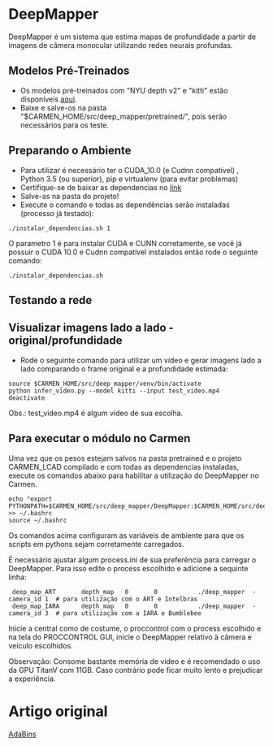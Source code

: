 # DeepMapper

DeepMapper é um sistema que estima mapas de profundidade a partir de imagens de câmera monocular utilizando redes neurais profundas.

## Modelos Pré-Treinados
* Os modelos pré-treinados com "NYU depth v2" e "kitti" estão disponíveis [aqui](https://1drv.ms/u/s!AuWRnPR26byUmfRxBQ327hc8eXse2Q?e=AQuYZw).
* Baixe e salve-os na pasta "$CARMEN_HOME/src/deep_mapper/pretrained/", pois serão necessários para os teste.

## Preparando o Ambiente
* Para utilizar é necessário ter o CUDA_10.0 (e Cudnn compatível) , Python 3.5 (ou superior), pip e virtualenv (para evitar problemas)
* Certifique-se de baixar as dependencias no [link](https://1drv.ms/u/s!AuWRnPR26byUmfRbqEF7468fDdHM1g?e=KoabLc)
* Salve-as na pasta do projeto!
* Execute o comando e todas as dependências serão instaladas (processo já testado):
```
./instalar_dependencias.sh 1
```
O parametro 1 é para instalar CUDA e CUNN corretamente, se você já possuir o CUDA 10.0 e Cudnn compatível instalados então rode o seguinte comando:
```
./instalar_dependencias.sh
```
## Testando a rede

## Visualizar imagens lado a lado - original/profundidade
* Rode o seguinte comando para utilizar um vídeo e gerar imagens lado a lado comparando o frame original e a profundidade estimada:
```
source $CARMEN_HOME/src/deep_mapper/venv/bin/activate
python infer_video.py --model kitti --input test_video.mp4
deactivate
```
Obs.: test_video.mp4 é algum vídeo de sua escolha.

 ## Para executar o módulo no Carmen

 Uma vez que os pesos estejam salvos na pasta pretrained e o projeto CARMEN_LCAD compilado e com todas as dependencias instaladas,<br/>
 execute os comandos abaixo para habilitar a utilização do DeepMapper no Carmen.
 ```
 echo "export PYTHONPATH=$CARMEN_HOME/src/deep_mapper/DeepMapper:$CARMEN_HOME/src/deep_mapper/DeepMapper/models/:$PYTHONPATH" >> ~/.bashrc
 source ~/.bashrc

 ```
 Os comandos acima configuram as variáveis de ambiente para que os scripts em pythons sejam corretamente carregados.

 É necessário ajustar algum process.ini de sua preferência para carregar o DeepMapper. Para isso edite o process escolhido e adicione a sequinte linha:
```
 deep_map_ART		depth_map   0		0			./deep_mapper  -camera_id 1  # para utilização com o ART e Intelbras
 deep_map_IARA		depth_map	0		0			./deep_mapper  -camera_id 3  # para utilização com a IARA e Bumblebee 
```

Inicie a central como de costume, o proccontrol com o process escolhido e na tela do PROCCONTROL GUI, inicie o DeepMapper relativo à câmera e veículo escolhidos.

Observação: Consome bastante memória de vídeo e é recomendado o uso da GPU TitanV com 11GB. Caso contrário pode ficar muito lento e prejudicar a experiência.

# Artigo original
[AdaBins](https://arxiv.org/abs/2011.14141)